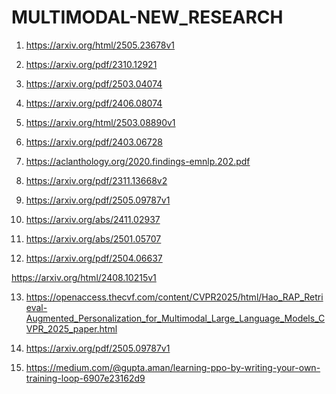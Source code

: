 # MULTIMODAL-NEW_RESEARCH

1)  https://arxiv.org/html/2505.23678v1

2)  https://arxiv.org/pdf/2310.12921

3)   https://arxiv.org/pdf/2503.04074

4)   https://arxiv.org/pdf/2406.08074

5)   https://arxiv.org/html/2503.08890v1

6)   https://arxiv.org/pdf/2403.06728

7)   https://aclanthology.org/2020.findings-emnlp.202.pdf

8)   https://arxiv.org/pdf/2311.13668v2

9)   https://arxiv.org/pdf/2505.09787v1

10)   https://arxiv.org/abs/2411.02937

11)   https://arxiv.org/abs/2501.05707

12)   https://arxiv.org/pdf/2504.06637

https://arxiv.org/html/2408.10215v1

13)   https://openaccess.thecvf.com/content/CVPR2025/html/Hao_RAP_Retrieval-Augmented_Personalization_for_Multimodal_Large_Language_Models_CVPR_2025_paper.html

14)   https://arxiv.org/pdf/2505.09787v1

15)   https://medium.com/@gupta.aman/learning-ppo-by-writing-your-own-training-loop-6907e23162d9
